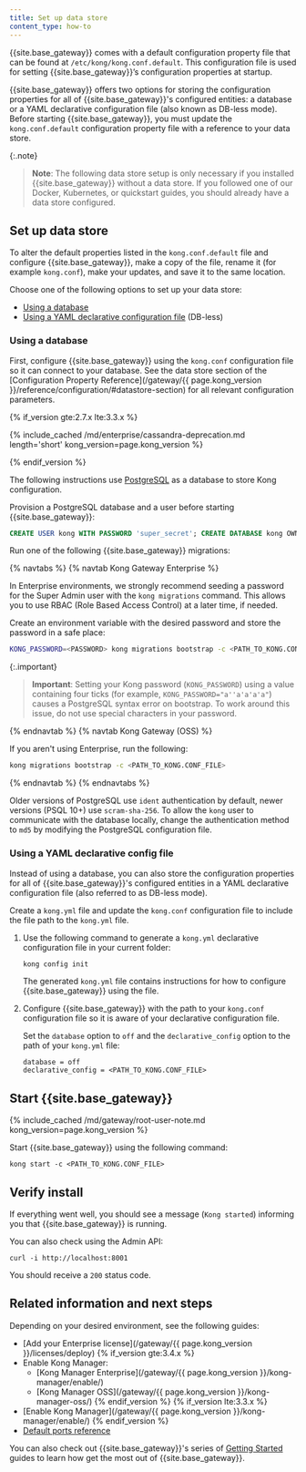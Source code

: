 ```yaml
---
title: Set up data store
content_type: how-to
---
```


{{site.base_gateway}} comes with a default configuration property file that can be found
at `/etc/kong/kong.conf.default`. This configuration file is used for setting {{site.base_gateway}}’s 
configuration properties at startup.

{{site.base_gateway}} offers two options for storing the configuration properties for all of
{{site.base_gateway}}'s configured entities: a database or a YAML declarative configuration file (also known as DB-less mode).
Before starting {{site.base_gateway}}, you must update the `kong.conf.default` configuration property file with a reference
to your data store.

{:.note}
> **Note**: The following data store setup is only necessary if you installed {{site.base_gateway}} without a data store. 
If you followed one of our Docker, Kubernetes, or quickstart guides, you should already have a data store configured.

## Set up data store

To alter the default properties listed in the `kong.conf.default` file and configure {{site.base_gateway}},
make a copy of the file, rename it (for example `kong.conf`), make your updates, and save it to the same location.

Choose one of the following options to set up your data store:
* [Using a database](#using-a-database)
* [Using a YAML declarative configuration file](#using-a-yaml-declarative-config-file) (DB-less)

### Using a database

First, configure {{site.base_gateway}} using the `kong.conf` configuration file so it can connect to your database.
See the data store section of the [Configuration Property Reference](/gateway/{{ page.kong_version }}/reference/configuration/#datastore-section) 
for all relevant configuration parameters.

{% if_version gte:2.7.x lte:3.3.x %}

{% include_cached /md/enterprise/cassandra-deprecation.md length='short' kong_version=page.kong_version %}

{% endif_version %}

The following instructions use [PostgreSQL](http://www.postgresql.org/) as a database to store Kong configuration.

Provision a PostgreSQL database and a user before starting {{site.base_gateway}}:

```sql
CREATE USER kong WITH PASSWORD 'super_secret'; CREATE DATABASE kong OWNER kong;
```

Run one of the following {{site.base_gateway}} migrations:

{% navtabs %}
{% navtab Kong Gateway Enterprise %}

In Enterprise environments, we strongly recommend seeding a password for the Super Admin user with the `kong migrations` command. 
This allows you to use RBAC (Role Based Access Control) at a later time, if needed. 

Create an environment variable with the desired password and store the password in a safe place:

```bash
KONG_PASSWORD=<PASSWORD> kong migrations bootstrap -c <PATH_TO_KONG.CONF_FILE>
```

{:.important}
> **Important**: Setting your Kong password (`KONG_PASSWORD`) using a value containing four ticks 
(for example, `KONG_PASSWORD="a''a'a'a'a"`) causes a PostgreSQL syntax error on bootstrap. 
To work around this issue, do not use special characters in your password.

{% endnavtab %}
{% navtab Kong Gateway (OSS) %}

If you aren't using Enterprise, run the following:

```bash
kong migrations bootstrap -c <PATH_TO_KONG.CONF_FILE>
```
{% endnavtab %}
{% endnavtabs %}

Older versions of PostgreSQL use `ident` authentication by default, newer versions (PSQL 10+)
use `scram-sha-256`. To allow the `kong` user to communicate with the database locally, change the
authentication method to `md5` by modifying the PostgreSQL configuration file.

### Using a YAML declarative config file

Instead of using a database, you can also store the configuration properties for all of {{site.base_gateway}}'s 
configured entities in a YAML declarative configuration file (also referred to as DB-less mode).

Create a `kong.yml` file and update the `kong.conf` configuration file to include the file path to the `kong.yml` file.

1. Use the following command to generate a `kong.yml` declarative configuration file in your current folder:

    ```bash
    kong config init
    ```

    The generated `kong.yml` file contains instructions for how to configure {{site.base_gateway}} using the file.

2. Configure {{site.base_gateway}} with the path to your `kong.conf` configuration file so it is aware of
your declarative configuration file.

    Set the `database` option to `off` and the `declarative_config` option to the path of your `kong.yml` 
    file:

    ```
    database = off
    declarative_config = <PATH_TO_KONG.CONF_FILE>
    ```

## Start {{site.base_gateway}}

{% include_cached /md/gateway/root-user-note.md kong_version=page.kong_version %}

Start {{site.base_gateway}} using the following command:

```
kong start -c <PATH_TO_KONG.CONF_FILE>
```

## Verify install

If everything went well, you should see a message (`Kong started`) informing you that {{site.base_gateway}} is running.

You can also check using the Admin API:

```
curl -i http://localhost:8001
```

You should receive a `200` status code.

## Related information and next steps

Depending on your desired environment, see the following guides:
* [Add your Enterprise license](/gateway/{{ page.kong_version }}/licenses/deploy)
{% if_version gte:3.4.x %}
* Enable Kong Manager:
  * [Kong Manager Enterprise](/gateway/{{ page.kong_version }}/kong-manager/enable/)
  * [Kong Manager OSS](/gateway/{{ page.kong_version }}/kong-manager-oss/)
{% endif_version %}
{% if_version lte:3.3.x %}
* [Enable Kong Manager](/gateway/{{ page.kong_version }}/kong-manager/enable/)
{% endif_version %}
* [Default ports reference](/gateway/{{page.kong_version}}/production/networking/default-ports/)

You can also check out {{site.base_gateway}}'s series of
[Getting Started](/gateway/{{page.kong_version}}/get-started/) guides to learn how 
get the most out of {{site.base_gateway}}.
